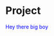 # Project
<style type="text/css">
  p{
    user-select:none;
    color: blue;
  }
</style>

<p style="user-select: none; color: blue">
  Hey there big boy
</p>